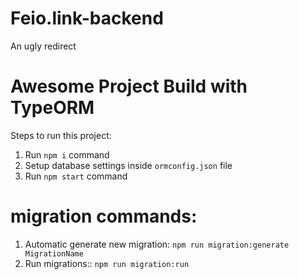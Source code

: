 # Feio.link-backend

An ugly redirect

# Awesome Project Build with TypeORM

Steps to run this project:

1. Run `npm i` command
2. Setup database settings inside `ormconfig.json` file
3. Run `npm start` command

# migration commands:

1. Automatic generate new migration:
   `npm run migration:generate MigrationName`
2. Run migrations::
   `npm run migration:run`
